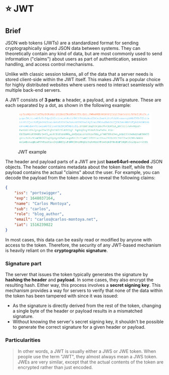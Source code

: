 # ⭐ JWT

## Brief

JSON web tokens (JWTs) are a standardized format for sending cryptographically signed JSON data between systems. They can theoretically contain any kind of data, but are most commonly used to send information ("claims") about users as part of authentication, session handling, and access control mechanisms.

Unlike with classic session tokens, all of the data that a server needs is stored client-side within the JWT itself. This makes JWTs a popular choice for highly distributed websites where users need to interact seamlessly with multiple back-end servers.

A JWT consists of **3 parts**: a header, a payload, and a signature. These are each separated by a dot, as shown in the following example:&#x20;

<figure><img src="../../../.gitbook/assets/image (123).png" alt=""><figcaption><p>JWT example</p></figcaption></figure>

The header and payload parts of a JWT are just **base64url-encoded** JSON objects. The header contains metadata about the token itself, while the payload contains the actual "claims" about the user. For example, you can decode the payload from the token above to reveal the following claims:

```json
{
    "iss": "portswigger",
    "exp": 1648037164,
    "name": "Carlos Montoya",
    "sub": "carlos",
    "role": "blog_author",
    "email": "carlos@carlos-montoya.net",
    "iat": 1516239022
}
```

In most cases, this data can be easily read or modified by anyone with access to the token. Therefore, the security of any JWT-based mechanism is heavily reliant on the **cryptographic signature**.

### Signature part

The server that issues the token typically generates the signature by **hashing the header** and **payload**. In some cases, they also encrypt the resulting hash. Either way, this process involves a **secret signing key**. This mechanism provides a way for servers to verify that none of the data within the token has been tampered with since it was issued:

* As the signature is directly derived from the rest of the token, changing a single byte of the header or payload results in a mismatched signature.
* Without knowing the server's secret signing key, it shouldn't be possible to generate the correct signature for a given header or payload.

### Particularities

> In other words, a JWT is usually either a JWS or JWE token. When people use the term "JWT", they almost always mean a JWS token. JWEs are very similar, except that the actual contents of the token are encrypted rather than just encoded.
